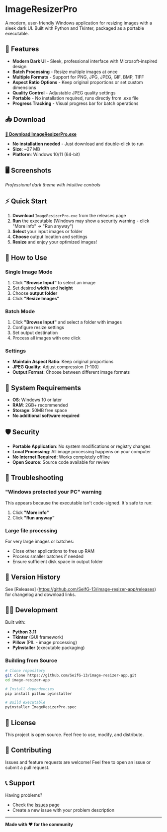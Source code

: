 # ImageResizerPro

A modern, user-friendly Windows application for resizing images with a sleek dark UI. Built with Python and Tkinter, packaged as a portable executable.

## 🚀 Features

- **Modern Dark UI** - Sleek, professional interface with Microsoft-inspired design
- **Batch Processing** - Resize multiple images at once
- **Multiple Formats** - Support for PNG, JPG, JPEG, GIF, BMP, TIFF
- **Aspect Ratio Options** - Keep original proportions or set custom dimensions  
- **Quality Control** - Adjustable JPEG quality settings
- **Portable** - No installation required, runs directly from .exe file
- **Progress Tracking** - Visual progress bar for batch operations

## 📥 Download

**[📁 Download ImageResizerPro.exe](https://github.com/SeifG-13/image-resizer-app/releases/latest)**

- **No installation needed** - Just download and double-click to run
- **Size**: ~27 MB
- **Platform**: Windows 10/11 (64-bit)

## 🖥️ Screenshots

*Professional dark theme with intuitive controls*

## ⚡ Quick Start

1. **Download** `ImageResizerPro.exe` from the releases page
2. **Run** the executable (Windows may show a security warning - click "More info" → "Run anyway")
3. **Select** your input images or folder
4. **Choose** output location and settings
5. **Resize** and enjoy your optimized images!

## 🎯 How to Use

### Single Image Mode
1. Click **"Browse Input"** to select an image
2. Set desired **width** and **height**
3. Choose **output folder**
4. Click **"Resize Images"**

### Batch Mode
1. Click **"Browse Input"** and select a folder with images
2. Configure resize settings
3. Set output destination
4. Process all images with one click

### Settings
- **Maintain Aspect Ratio**: Keep original proportions
- **JPEG Quality**: Adjust compression (1-100)
- **Output Format**: Choose between different image formats

## 🔧 System Requirements

- **OS**: Windows 10 or later
- **RAM**: 2GB+ recommended
- **Storage**: 50MB free space
- **No additional software required**

## 🛡️ Security

- **Portable Application**: No system modifications or registry changes
- **Local Processing**: All image processing happens on your computer
- **No Internet Required**: Works completely offline
- **Open Source**: Source code available for review

## 🐛 Troubleshooting

### "Windows protected your PC" warning
This appears because the executable isn't code-signed. It's safe to run:
1. Click **"More info"**
2. Click **"Run anyway"**

### Large file processing
For very large images or batches:
- Close other applications to free up RAM
- Process smaller batches if needed
- Ensure sufficient disk space in output folder

## 🔄 Version History

See [Releases] (https://github.com/SeifG-13/image-resizer-app/releases) for changelog and download links.

## 👨‍💻 Development

Built with:
- **Python 3.11**
- **Tkinter** (GUI framework)
- **Pillow** (PIL - image processing)
- **PyInstaller** (executable packaging)

### Building from Source
```bash
# Clone repository
git clone https://github.com/SeifG-13/image-resizer-app.git
cd image-resizer-app

# Install dependencies
pip install pillow pyinstaller

# Build executable
pyinstaller ImageResizerPro.spec
```

## 📄 License

This project is open source. Feel free to use, modify, and distribute.

## 🤝 Contributing

Issues and feature requests are welcome! Feel free to open an issue or submit a pull request.

## 📞 Support

Having problems? 
- Check the [Issues](https://github.com/SeifG-13/image-resizer-app/issues) page
- Create a new issue with your problem description

---

**Made with ❤️ for the community**
